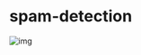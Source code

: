 # spam-detection

![img](https://cdn.discordapp.com/attachments/882648774185459733/984852135302819890/unknown.png)

